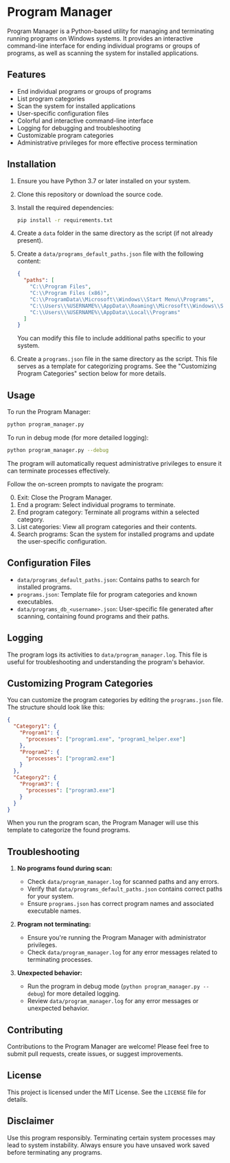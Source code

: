 # Program Manager

Program Manager is a Python-based utility for managing and terminating running programs on Windows systems. It provides an interactive command-line interface for ending individual programs or groups of programs, as well as scanning the system for installed applications.

## Features

- End individual programs or groups of programs
- List program categories
- Scan the system for installed applications
- User-specific configuration files
- Colorful and interactive command-line interface
- Logging for debugging and troubleshooting
- Customizable program categories
- Administrative privileges for more effective process termination

## Installation

1. Ensure you have Python 3.7 or later installed on your system.

2. Clone this repository or download the source code.

3. Install the required dependencies:

   ```bash
   pip install -r requirements.txt
   ```

4. Create a `data` folder in the same directory as the script (if not already present).

5. Create a `data/programs_default_paths.json` file with the following content:

   ```json
   {
     "paths": [
       "C:\\Program Files",
       "C:\\Program Files (x86)",
       "C:\\ProgramData\\Microsoft\\Windows\\Start Menu\\Programs",
       "C:\\Users\\%USERNAME%\\AppData\\Roaming\\Microsoft\\Windows\\Start Menu\\Programs",
       "C:\\Users\\%USERNAME%\\AppData\\Local\\Programs"
     ]
   }
   ```

   You can modify this file to include additional paths specific to your system.

6. Create a `programs.json` file in the same directory as the script. This file serves as a template for categorizing programs. See the "Customizing Program Categories" section below for more details.

## Usage

To run the Program Manager:

```bash
python program_manager.py
```

To run in debug mode (for more detailed logging):

```bash
python program_manager.py --debug
```

The program will automatically request administrative privileges to ensure it can terminate processes effectively.

Follow the on-screen prompts to navigate the program:

0. Exit: Close the Program Manager.
1. End a program: Select individual programs to terminate.
2. End program category: Terminate all programs within a selected category.
3. List categories: View all program categories and their contents.
4. Search programs: Scan the system for installed programs and update the user-specific configuration.

## Configuration Files

- `data/programs_default_paths.json`: Contains paths to search for installed programs.
- `programs.json`: Template file for program categories and known executables.
- `data/programs_db_<username>.json`: User-specific file generated after scanning, containing found programs and their paths.

## Logging

The program logs its activities to `data/program_manager.log`. This file is useful for troubleshooting and understanding the program's behavior.

## Customizing Program Categories

You can customize the program categories by editing the `programs.json` file. The structure should look like this:

```json
{
  "Category1": {
    "Program1": {
      "processes": ["program1.exe", "program1_helper.exe"]
    },
    "Program2": {
      "processes": ["program2.exe"]
    }
  },
  "Category2": {
    "Program3": {
      "processes": ["program3.exe"]
    }
  }
}
```

When you run the program scan, the Program Manager will use this template to categorize the found programs.

## Troubleshooting

1. **No programs found during scan:**
   - Check `data/program_manager.log` for scanned paths and any errors.
   - Verify that `data/programs_default_paths.json` contains correct paths for your system.
   - Ensure `programs.json` has correct program names and associated executable names.

2. **Program not terminating:**
   - Ensure you're running the Program Manager with administrator privileges.
   - Check `data/program_manager.log` for any error messages related to terminating processes.

3. **Unexpected behavior:**
   - Run the program in debug mode (`python program_manager.py --debug`) for more detailed logging.
   - Review `data/program_manager.log` for any error messages or unexpected behavior.

## Contributing

Contributions to the Program Manager are welcome! Please feel free to submit pull requests, create issues, or suggest improvements.

## License

This project is licensed under the MIT License. See the `LICENSE` file for details.

## Disclaimer

Use this program responsibly. Terminating certain system processes may lead to system instability. Always ensure you have unsaved work saved before terminating any programs.
